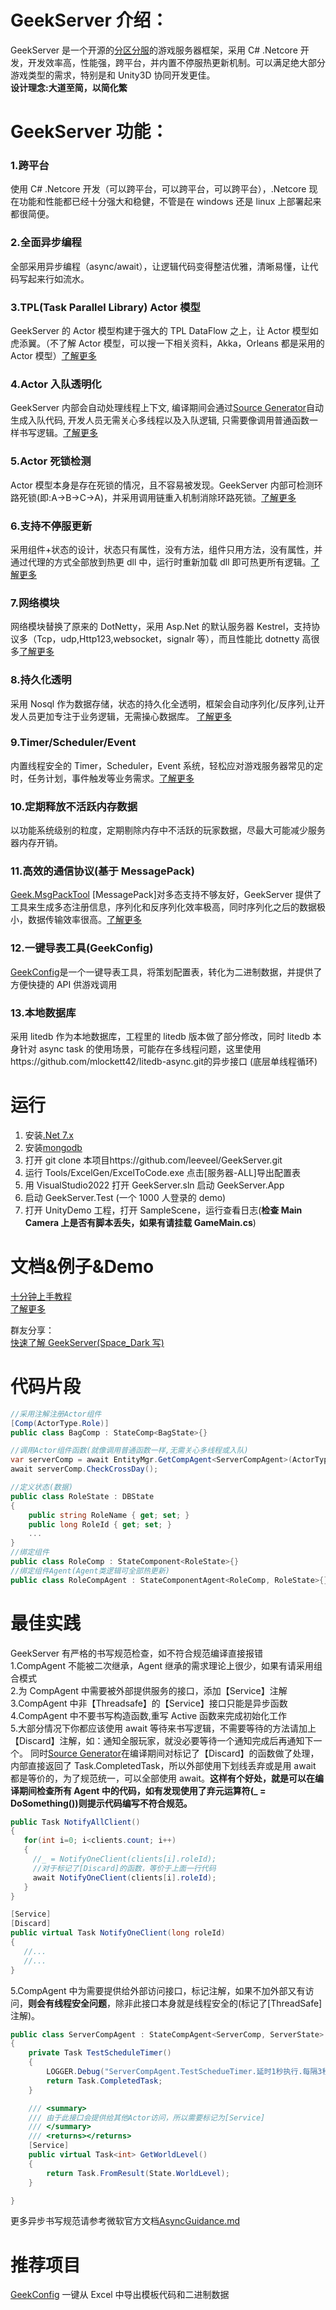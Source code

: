 # GeekServer 介绍：

GeekServer 是一个开源的[分区分服](https://mp.weixin.qq.com/s?__biz=MzI3MTQ1NzU2NA==&mid=2247483884&idx=1&sn=3547c769a300f1d82cc04e9b1852c6d5&chksm=eac0cd9fddb7448997e38a74e2d26bde259cd2127583e31bc488511bc1fdcd9f35caff27d4a3&scene=21#wechat_redirect)的游戏服务器框架，采用 C# .Netcore 开发，开发效率高，性能强，跨平台，并内置不停服热更新机制。可以满足绝大部分游戏类型的需求，特别是和 Unity3D 协同开发更佳。  
**设计理念:大道至简，以简化繁**

# GeekServer 功能：

### 1.跨平台

使用 C# .Netcore 开发（可以跨平台，可以跨平台，可以跨平台），.Netcore 现在功能和性能都已经十分强大和稳健，不管是在 windows 还是 linux 上部署起来都很简便。

### 2.全面异步编程

全部采用异步编程（async/await），让逻辑代码变得整洁优雅，清晰易懂，让代码写起来行如流水。

### 3.TPL(Task Parallel Library) Actor 模型

GeekServer 的 Actor 模型构建于强大的 TPL DataFlow 之上，让 Actor 模型如虎添翼。（不了解 Actor 模型，可以搜一下相关资料，Akka，Orleans 都是采用的 Actor 模型）[了解更多](https://github.com/leeveel/GeekServer/blob/main/Docs/1.Actor%E6%A8%A1%E5%9E%8B.md)

### 4.Actor 入队透明化

GeekServer 内部会自动处理线程上下文, 编译期间会通过[Source Generator](https://docs.microsoft.com/en-us/dotnet/csharp/roslyn-sdk/source-generators-overview)自动生成入队代码, 开发人员无需关心多线程以及入队逻辑, 只需要像调用普通函数一样书写逻辑。[了解更多](https://github.com/leeveel/GeekServer/blob/main/Docs/Actor%E5%85%A5%E9%98%9F.md)

### 5.Actor 死锁检测

Actor 模型本身是存在死锁的情况，且不容易被发现。GeekServer 内部可检测环路死锁(即:A->B->C->A)，并采用调用链重入机制消除环路死锁。[了解更多](https://github.com/leeveel/GeekServer/blob/main/Docs/1.Actor%E6%A8%A1%E5%9E%8B.md)

### 6.支持不停服更新

采用组件+状态的设计，状态只有属性，没有方法，组件只用方法，没有属性，并通过代理的方式全部放到热更 dll 中，运行时重新加载 dll 即可热更所有逻辑。[了解更多](https://github.com/leeveel/GeekServer/blob/main/Docs/%E7%83%AD%E6%9B%B4hotfix.md)

### 7.网络模块

网络模块替换了原来的 DotNetty，采用 Asp.Net 的默认服务器 Kestrel，支持协议多（Tcp，udp,Http123,websocket，signalr 等），而且性能比 dotnetty 高很多[了解更多](<https://github.com/leeveel/GeekServer/blob/main/Docs/%E7%BD%91%E7%BB%9CNet(tcp%26http).md>)

### 8.持久化透明

采用 Nosql 作为数据存储，状态的持久化全透明，框架会自动序列化/反序列,让开发人员更加专注于业务逻辑，无需操心数据库。 [了解更多](https://github.com/leeveel/GeekServer/blob/main/Docs/2.Actor%26Component%26State.md)

### 9.Timer/Scheduler/Event

内置线程安全的 Timer，Scheduler，Event 系统，轻松应对游戏服务器常见的定时，任务计划，事件触发等业务需求。[了解更多](https://github.com/leeveel/GeekServer/blob/main/Docs/%E4%BA%8B%E4%BB%B6Event-timer.md)

### 10.定期释放不活跃内存数据

以功能系统级别的粒度，定期剔除内存中不活跃的玩家数据，尽最大可能减少服务器内存开销。

### 11.高效的通信协议(基于 MessagePack)

[Geek.MsgPackTool](https://github.com/leeveel/Geek.MsgPackTool) [MessagePack]对多态支持不够友好，GeekServer 提供了工具来生成多态注册信息，序列化和反序列化效率极高，同时序列化之后的数据极小，数据传输效率很高。[了解更多](https://github.com/leeveel/GeekServer/blob/main/Docs/%E5%85%B3%E4%BA%8E%E5%8D%8F%E8%AE%AE.md)

### 12.一键导表工具(GeekConfig)

[GeekConfig](https://github.com/leeveel/GeekConfig)是一个一键导表工具，将策划配置表，转化为二进制数据，并提供了方便快捷的 API 供游戏调用

### 13.本地数据库

采用 litedb 作为本地数据库，工程里的 litedb 版本做了部分修改，同时 litedb 本身针对 async task 的使用场景，可能存在多线程问题，这里使用https://github.com/mlockett42/litedb-async.git的异步接口 (底层单线程循环)

# 运行

1. 安装[.Net 7.x](https://dotnet.microsoft.com/en-us/download/dotnet/7.0)
2. 安装[mongodb](https://www.mongodb.com/try/download/community)
3. 打开 git clone 本项目https://github.com/leeveel/GeekServer.git
4. 运行 Tools/ExcelGen/ExcelToCode.exe 点击[服务器-ALL]导出配置表
5. 用 VisualStudio2022 打开 GeekServer.sln 启动 GeekServer.App
6. 启动 GeekServer.Test (一个 1000 人登录的 demo)
7. 打开 UnityDemo 工程，打开 SampleScene，运行查看日志(**检查 Main Camera 上是否有脚本丢失，如果有请挂载 GameMain.cs**)

# 文档&例子&Demo

[十分钟上手教程](https://github.com/leeveel/GeekServer/blob/main/Docs/%E5%8D%81%E5%88%86%E9%92%9F.md)  
[了解更多](https://github.com/leeveel/GeekServer/tree/master/Docs)

群友分享：  
[快速了解 GeekServer(Space_Dark 写)](https://blog.csdn.net/weixin_45394846/article/details/129265794?csdn_share_tail=%7B%22type%22%3A%22blog%22%2C%22rType%22%3A%22article%22%2C%22rId%22%3A%22129265794%22%2C%22source%22%3A%22weixin_45394846%22%7D)

# 代码片段

```c#
//采用注解注册Actor组件
[Comp(ActorType.Role)]
public class BagComp : StateComp<BagState>{}

//调用Actor组件函数(就像调用普通函数一样,无需关心多线程或入队)
var serverComp = await EntityMgr.GetCompAgent<ServerCompAgent>(ActorType.Server);
await serverComp.CheckCrossDay();

//定义状态(数据)
public class RoleState : DBState
{
    public string RoleName { get; set; }
    public long RoleId { get; set; }
    ...
}
//绑定组件
public class RoleComp : StateComponent<RoleState>{}
//绑定组件Agent(Agent类逻辑可全部热更新)
public class RoleCompAgent : StateComponentAgent<RoleComp, RoleState>{}
```

# 最佳实践

GeekServer 有严格的书写规范检查，如不符合规范编译直接报错  
1.CompAgent 不能被二次继承，Agent 继承的需求理论上很少，如果有请采用组合模式  
2.为 CompAgent 中需要被外部提供服务的接口，添加【Service】注解  
3.CompAgent 中非【Threadsafe】的【Service】接口只能是异步函数  
4.CompAgent 中不要书写构造函数,重写 Active 函数来完成初始化工作  
5.大部分情况下你都应该使用 await 等待来书写逻辑，不需要等待的方法请加上【Discard】注解，如：通知全服玩家，就没必要等待一个通知完成后再通知下一个。 同时[Source Generator](https://docs.microsoft.com/en-us/dotnet/csharp/roslyn-sdk/source-generators-overview)在编译期间对标记了【Discard】的函数做了处理，内部直接返回了 Task.CompletedTask，所以外部使用下划线丢弃或是用 await 都是等价的，为了规范统一，可以全部使用 await。**这样有个好处，就是可以在编译期间检查所有 Agent 中的代码，如有发现使用了弃元运算符(\_ = DoSomething())则提示代码编写不符合规范。**

```c#
public Task NotifyAllClient()
{
   for(int i=0; i<clients.count; i++)
   {
     //_ = NotifyOneClient(clients[i].roleId);
	 //对于标记了[Discard]的函数，等价于上面一行代码
	 await NotifyOneClient(clients[i].roleId);
   }
}

[Service]
[Discard]
public virtual Task NotifyOneClient(long roleId)
{
   //...
   //...
}
```

5.CompAgent 中为需要提供给外部访问接口，标记注解，如果不加外部又有访问，**则会有线程安全问题**，除非此接口本身就是线程安全的(标记了[ThreadSafe]注解)。

```c#
public class ServerCompAgent : StateCompAgent<ServerComp, ServerState>
{
    private Task TestScheduleTimer()
    {
        LOGGER.Debug("ServerCompAgent.TestSchedueTimer.延时1秒执行.每隔3秒执行");
        return Task.CompletedTask;
    }

    /// <summary>
    /// 由于此接口会提供给其他Actor访问，所以需要标记为[Service]
    /// </summary>
    /// <returns></returns>
    [Service]
    public virtual Task<int> GetWorldLevel()
    {
        return Task.FromResult(State.WorldLevel);
    }

}
```

更多异步书写规范请参考微软官方文档[AsyncGuidance.md](https://github.com/davidfowl/AspNetCoreDiagnosticScenarios/blob/master/AsyncGuidance.md)

# 推荐项目

[GeekConfig](https://github.com/leeveel/GeekConfig) 一键从 Excel 中导出模板代码和二进制数据
